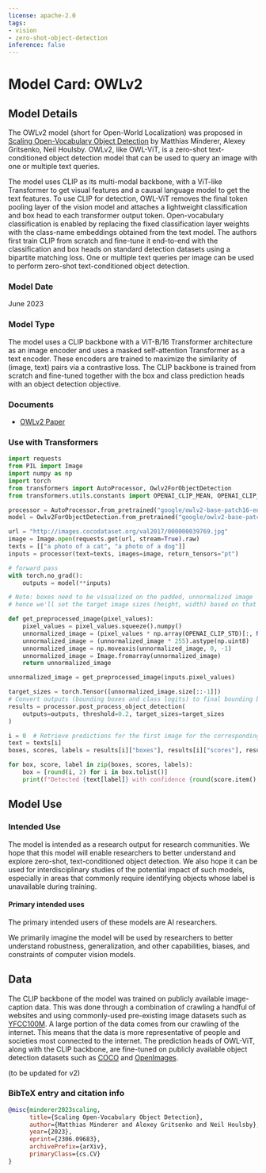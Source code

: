 ```yaml
---
license: apache-2.0
tags:
- vision
- zero-shot-object-detection
inference: false
---
```


# Model Card: OWLv2

## Model Details

The OWLv2 model (short for Open-World Localization) was proposed in [Scaling Open-Vocabulary Object Detection](https://arxiv.org/abs/2306.09683) by Matthias Minderer, Alexey Gritsenko, Neil Houlsby. OWLv2, like OWL-ViT, is a zero-shot text-conditioned object detection model that can be used to query an image with one or multiple text queries.  

The model uses CLIP as its multi-modal backbone, with a ViT-like Transformer to get visual features and a causal language model to get the text features. To use CLIP for detection, OWL-ViT removes the final token pooling layer of the vision model and attaches a lightweight classification and box head to each transformer output token. Open-vocabulary classification is enabled by replacing the fixed classification layer weights with the class-name embeddings obtained from the text model. The authors first train CLIP from scratch and fine-tune it end-to-end with the classification and box heads on standard detection datasets using a bipartite matching loss. One or multiple text queries per image can be used to perform zero-shot text-conditioned object detection. 


### Model Date

June 2023

### Model Type

The model uses a CLIP backbone with a ViT-B/16 Transformer architecture as an image encoder and uses a masked self-attention Transformer as a text encoder. These encoders are trained to maximize the similarity of (image, text) pairs via a contrastive loss. The CLIP backbone is trained from scratch and fine-tuned together with the box and class prediction heads with an object detection objective.


### Documents

- [OWLv2 Paper](https://arxiv.org/abs/2306.09683)


### Use with Transformers

```python
import requests
from PIL import Image
import numpy as np
import torch
from transformers import AutoProcessor, Owlv2ForObjectDetection
from transformers.utils.constants import OPENAI_CLIP_MEAN, OPENAI_CLIP_STD

processor = AutoProcessor.from_pretrained("google/owlv2-base-patch16-ensemble")
model = Owlv2ForObjectDetection.from_pretrained("google/owlv2-base-patch16-ensemble")

url = "http://images.cocodataset.org/val2017/000000039769.jpg"
image = Image.open(requests.get(url, stream=True).raw)
texts = [["a photo of a cat", "a photo of a dog"]]
inputs = processor(text=texts, images=image, return_tensors="pt")

# forward pass
with torch.no_grad():
    outputs = model(**inputs)

# Note: boxes need to be visualized on the padded, unnormalized image
# hence we'll set the target image sizes (height, width) based on that

def get_preprocessed_image(pixel_values):
    pixel_values = pixel_values.squeeze().numpy()
    unnormalized_image = (pixel_values * np.array(OPENAI_CLIP_STD)[:, None, None]) + np.array(OPENAI_CLIP_MEAN)[:, None, None]
    unnormalized_image = (unnormalized_image * 255).astype(np.uint8)
    unnormalized_image = np.moveaxis(unnormalized_image, 0, -1)
    unnormalized_image = Image.fromarray(unnormalized_image)
    return unnormalized_image

unnormalized_image = get_preprocessed_image(inputs.pixel_values)

target_sizes = torch.Tensor([unnormalized_image.size[::-1]])
# Convert outputs (bounding boxes and class logits) to final bounding boxes and scores
results = processor.post_process_object_detection(
    outputs=outputs, threshold=0.2, target_sizes=target_sizes
)

i = 0  # Retrieve predictions for the first image for the corresponding text queries
text = texts[i]
boxes, scores, labels = results[i]["boxes"], results[i]["scores"], results[i]["labels"]

for box, score, label in zip(boxes, scores, labels):
    box = [round(i, 2) for i in box.tolist()]
    print(f"Detected {text[label]} with confidence {round(score.item(), 3)} at location {box}")
```


## Model Use

### Intended Use

The model is intended as a research output for research communities. We hope that this model will enable researchers to better understand and explore zero-shot, text-conditioned object detection. We also hope it can be used for interdisciplinary studies of the potential impact of such models, especially in areas that commonly require identifying objects whose label is unavailable during training.

#### Primary intended uses

The primary intended users of these models are AI researchers.

We primarily imagine the model will be used by researchers to better understand robustness, generalization, and other capabilities, biases, and constraints of computer vision models.

## Data

The CLIP backbone of the model was trained on publicly available image-caption data. This was done through a combination of crawling a handful of websites and using commonly-used pre-existing image datasets such as [YFCC100M](http://projects.dfki.uni-kl.de/yfcc100m/). A large portion of the data comes from our crawling of the internet. This means that the data is more representative of people and societies most connected to the internet. The prediction heads of OWL-ViT, along with the CLIP backbone, are fine-tuned on publicly available object detection datasets such as [COCO](https://cocodataset.org/#home) and [OpenImages](https://storage.googleapis.com/openimages/web/index.html).

(to be updated for v2)

### BibTeX entry and citation info

```bibtex
@misc{minderer2023scaling,
      title={Scaling Open-Vocabulary Object Detection}, 
      author={Matthias Minderer and Alexey Gritsenko and Neil Houlsby},
      year={2023},
      eprint={2306.09683},
      archivePrefix={arXiv},
      primaryClass={cs.CV}
}
```